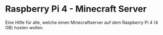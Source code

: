 # Raspberry Pi 4 - Minecraft Server
Eine Hilfe für alle, welche einen Minecraftserver auf dem Raspberry Pi 4 (4 GB) hosten wollen.

